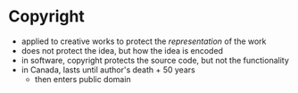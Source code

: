 # Copyright
- applied to creative works to protect the *representation* of the work
- does not protect the idea, but how the idea is encoded
- in software, copyright protects the source code, but not the functionality
- in Canada, lasts until author's death + 50 years
	- then enters public domain